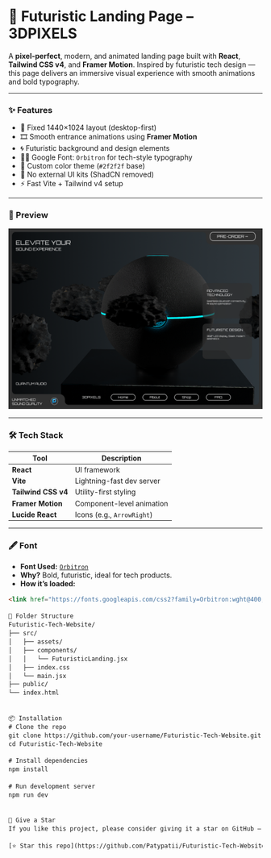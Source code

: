 # 🚀 Futuristic Landing Page – 3DPIXELS

A **pixel-perfect**, modern, and animated landing page built with **React**, **Tailwind CSS v4**, and **Framer Motion**. Inspired by futuristic tech design — this page delivers an immersive visual experience with smooth animations and bold typography.

---

### ✨ Features

- 🔳 Fixed 1440×1024 layout (desktop-first)
- 🎞️ Smooth entrance animations using **Framer Motion**
- 🌀 Futuristic background and design elements
- 👨‍💻 Google Font: `Orbitron` for tech-style typography
- 🎨 Custom color theme (`#2f2f2f` base)
- 🧠 No external UI kits (ShadCN removed)
- ⚡ Fast Vite + Tailwind v4 setup

---

### 📸 Preview

![screenshot](./src/assets/Futurisitic-landing-page.png)

---

### 🛠 Tech Stack

| Tool | Description |
|------|-------------|
| **React** | UI framework |
| **Vite** | Lightning-fast dev server |
| **Tailwind CSS v4** | Utility-first styling |
| **Framer Motion** | Component-level animation |
| **Lucide React** | Icons (e.g., `ArrowRight`) |

---

### 🖋️ Font

- **Font Used:** [`Orbitron`](https://fonts.google.com/specimen/Orbitron)
- **Why?** Bold, futuristic, ideal for tech products.
- **How it’s loaded:**
```html
<link href="https://fonts.googleapis.com/css2?family=Orbitron:wght@400;700&display=swap" rel="stylesheet" />

📁 Folder Structure
Futuristic-Tech-Website/
├── src/
│   ├── assets/
│   ├── components/
│   │   └── FuturisticLanding.jsx
│   ├── index.css
│   └── main.jsx
├── public/
└── index.html


📦 Installation
# Clone the repo
git clone https://github.com/your-username/Futuristic-Tech-Website.git
cd Futuristic-Tech-Website

# Install dependencies
npm install

# Run development server
npm run dev


🌟 Give a Star
If you like this project, please consider giving it a star on GitHub — it helps others discover it and keeps me motivated! 🙌

[⭐ Star this repo](https://github.com/Patypatii/Futuristic-Tech-Website)
